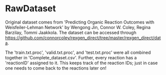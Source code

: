# RawDataset

Original dataset comes from 'Predicting Organic Reaction Outcomes with Weisfeiler-Lehman Network' by Wengong Jin, Connor W. Coley, Regina Barzilay, Tommi Jaakkola.  The dataset can be accessed through https://github.com/connorcoley/rexgen_direct/tree/master/rexgen_direct/data.

The 'train.txt.proc', 'valid.txt.proc', and 'test.txt.proc' were all combined together in 'Complete_dataset.csv'. Further, every reaction has a 'reactionID' assigned to it. This keeps track of the reaction IDs; just in case one needs to come back to the reactions later on!
